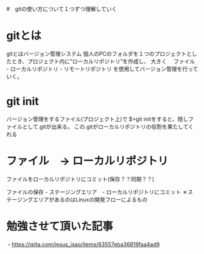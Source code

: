 #　gitの使い方について１つずつ理解していく

# gitとは
gitとはバージョン管理システム
個人のPCのフォルダを１つのプロジェクトとしたとき、プロジェクト内に”ローカルリポジトリ”を作成し、
大きく
　ファイル - ローカルリポジトリ - リモートリポジトリ
を使用してバージョン管理を行っていく。

# git init
バージョン管理をするファイル(プロジェクト上)で $>git initをすると、隠しファイルとして.gitが出来る。
この.gitがローカルリポジトリの役割を果たしてくれる

# ファイル　-> ローカルリポジトリ
ファイルをローカルリポジトリにコミット(保存？？同期？？)

ファイルの保存 - ステージングエリア　- ローカルリポジトリにコミット
＊ステージングエリアがあるのはLinuxの開発フローによるもの

# 勉強させて頂いた記事
・https://qiita.com/jesus_isao/items/63557eba36819faa4ad9